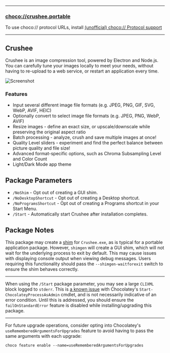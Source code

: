 
---

### [choco://crushee.portable](choco://crushee.portable)

To use choco:// protocol URLs, install [(unofficial) choco:// Protocol support](https://community.chocolatey.org/packages/choco-protocol-support)

---

## Crushee

Crushee is an image compression tool, powered by Electron and Node.js. You can carefully tune your images locally to meet your needs, without having to re-upload to a web service, or restart an application every time.

![Screenshot](https://cdn.jsdelivr.net/gh/brogers5/chocolatey-package-crushee.portable@7ac62b45f3ff28d01ab6bf6921c48f86a86c289b/Screenshot.png)

### Features

* Input several different image file formats (e.g. JPEG, PNG, GIF, SVG, WebP, AVIF, HEIC)
* Optionally convert to select image file formats (e.g. JPEG, PNG, WebP, AVIF)
* Resize images - define an exact size, or upscale/downscale while preserving the original aspect ratio
* Batch processing - analyze, crush and save multiple images at once!
* Quality Level sliders - experiment and find the perfect balance between picture quality and file size!
* Advanced format-specific options, such as Chroma Subsampling Level and Color Count
* Light/Dark Mode app theme

## Package Parameters

* `/NoShim` - Opt out of creating a GUI shim.
* `/NoDesktopShortcut` - Opt out of creating a Desktop shortcut.
* `/NoProgramsShortcut` - Opt out of creating a Programs shortcut in your Start Menu.
* `/Start` - Automatically start Crushee after installation completes.

## Package Notes

This package may create a [shim](https://docs.chocolatey.org/en-us/features/shim) for `Crushee.exe`, as is typical for a portable application package. However, `shimgen` will create a GUI shim, which will not wait for the underlying process to exit by default. This may cause issues with displaying console output when viewing debug messages. Users requiring this functionality should pass the `--shimgen-waitforexit` switch to ensure the shim behaves correctly.

---

When using the `/Start` package parameter, you may see a large `CLIXML` block logged to `stderr`. This is [a known issue](https://github.com/chocolatey/choco/issues/1016) with Chocolatey's `Start-ChocolateyProcessAsAdmin` cmdlet, and is not necessarily indicative of an error condition. Until this is addressed, you should ensure the `failOnStandardError` feature is disabled while installing/upgrading this package.

---

For future upgrade operations, consider opting into Chocolatey's `useRememberedArgumentsForUpgrades` feature to avoid having to pass the same arguments with each upgrade:

```shell
choco feature enable --name=useRememberedArgumentsForUpgrades
```
